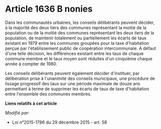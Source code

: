 # Article 1636 B nonies

Dans les communautés urbaines, les conseils délibérants peuvent décider, à la majorité des deux tiers des communes
représentant la moitié de la population ou de la moitié des communes représentant les deux tiers de la population, de
maintenir totalement ou partiellement les écarts de taux existant en 1979 entre les communes groupées pour la taxe
d'habitation perçue par l'établissement public de coopération intercommunale. A défaut d'une telle décision, les différences
existant entre les taux de chaque commune membre et le taux moyen sont réduites d'un cinquième chaque année à compter de
1980.

Les conseils délibérants peuvent également décider d'instituer, par délibération prise à l'unanimité des conseils municipaux,
une procédure de lissage progressif des taux sur une période maximale de douze ans permettant à terme de supprimer les écarts
de taux de taxe d'habitation entre l'ensemble des communes membres.

**Liens relatifs à cet article**

_Modifié par_:

  - Loi n°2015-1786 du 29 décembre 2015 - art. 58
